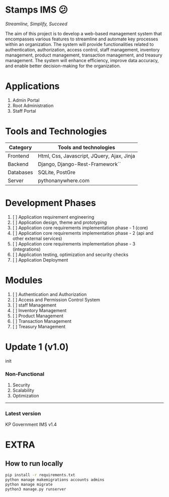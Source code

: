 

# Stamps IMS 😕
_Streamline, Simplify, Succeed_

The aim of this project is to develop a web-based management system that encompasses various features to streamline and
automate key processes within an organization. The system will provide functionalities related to authentication,
authorization, access control, staff management, inventory management, product management, transaction management, and
treasury management. The system will enhance efficiency, improve data accuracy, and enable better decision-making for
the organization.

# Applications

1. Admin Portal
2. Root Administration
3. Staff Portal

# Tools and Technologies

| Category  | Tools and technologies                        |
| --------- | --------------------------------------------- |
| Frontend  | Html, Css, Javascript, JQuery, Ajax, Jinja    |
| Backend   | Django, Django-Rest-Framework``               |
| Databases | SQLite, PostGre                               |
| Server    | pythonanywhere.com                            |

# Development Phases

1. [ ]  Application requirement engineering
2. [ ]  Application design, theme and prototyping
3. [ ]  Application core requirements implementation phase - 1 (core)
4. [ ]  Application core requirements implementation phase - 2 (api and other external services)
5. [ ]  Application core requirements implementation phase - 3 (integrations)
6. [ ]  Application testing, optimization and security checks
7. [ ]  Application Deployment

# Modules

1. [ ]  Authentication and Authorization
2. [ ]  Access and Permission Control System
3. [ ]  staff Management
4. [ ]  Inventory Management
5. [ ]  Product Management
6. [ ]  Transaction Management
7. [ ]  Treasury Management

# Update 1 (v1.0)

init

### Non-Functional

1. Security
2. Scalability
3. Optimization
---

### Latest version
KP Government IMS v1.4

# EXTRA

## How to run locally

```bash
pip install -r requirements.txt
python manage makemigrations accounts admins
python manage migrate
python3 manage.py runserver
```

